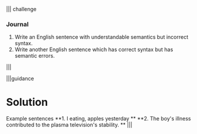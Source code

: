 ||| challenge
### Journal
1. Write an English sentence with understandable semantics but incorrect syntax. 
2. Write another English sentence which has correct syntax but has semantic errors.

|||

|||guidance
# Solution
Example sentences
**1.  I eating, apples yesterday **
**2. The boy's illness contributed to the plasma television's stability. **
|||

